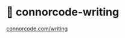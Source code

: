 # 🌠   c o n n o r c o d e - w r i t i n g  
 [connorcode.com/writing](httos://connorcode.com/writing)
